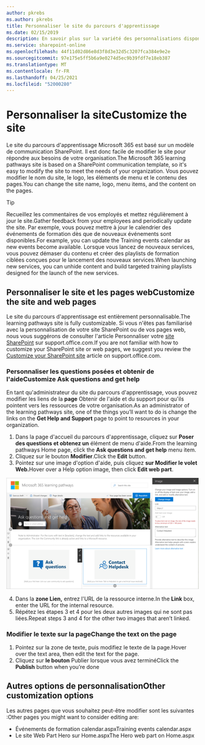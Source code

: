 ```yaml
---
author: pkrebs
ms.author: pkrebs
title: Personnaliser le site du parcours d'apprentissage
ms.date: 02/15/2019
description: En savoir plus sur la variété des personnalisations disponibles avec le parcours d'apprentissage de Microsoft 365
ms.service: sharepoint-online
ms.openlocfilehash: 44f11d02d86e8d3f8d3e32d5c3207fca384e9e2e
ms.sourcegitcommit: 97e175e5ff5b6a9e0274d5ec9b39fdf7e18eb387
ms.translationtype: MT
ms.contentlocale: fr-FR
ms.lasthandoff: 04/25/2021
ms.locfileid: "52000280"
---
```

# <a name="customize-the-site"></a><span data-ttu-id="da931-103">Personnaliser la site</span><span class="sxs-lookup"><span data-stu-id="da931-103">Customize the site</span></span>

<span data-ttu-id="da931-104">Le site du parcours d'apprentissage Microsoft 365 est basé sur un modèle de communication SharePoint. Il est donc facile de modifier le site pour répondre aux besoins de votre organisation.</span><span class="sxs-lookup"><span data-stu-id="da931-104">The Microsoft 365 learning pathways site is based on a SharePoint communication template, so it's easy to modify the site to meet the needs of your organization.</span></span> <span data-ttu-id="da931-105">Vous pouvez modifier le nom du site, le logo, les éléments de menu et le contenu des pages.</span><span class="sxs-lookup"><span data-stu-id="da931-105">You can change the site name, logo, menu items, and the content on the pages.</span></span> 

> [!TIP]
> <span data-ttu-id="da931-106">Recueillez les commentaires de vos employés et mettez régulièrement à jour le site.</span><span class="sxs-lookup"><span data-stu-id="da931-106">Gather feedback from your employees and periodically update the site.</span></span> <span data-ttu-id="da931-107">Par exemple, vous pouvez mettre à jour le calendrier des événements de formation dès que de nouveaux événements sont disponibles.</span><span class="sxs-lookup"><span data-stu-id="da931-107">For example, you can update the Training events calendar as new events become available.</span></span> <span data-ttu-id="da931-108">Lorsque vous lancez de nouveaux services, vous pouvez démaser du contenu et créer des playlists de formation ciblées conçues pour le lancement des nouveaux services.</span><span class="sxs-lookup"><span data-stu-id="da931-108">When launching new services, you can unhide content and build targeted training playlists designed for the launch of the new services.</span></span> 

## <a name="customize-the-site-and-web-pages"></a><span data-ttu-id="da931-109">Personnaliser le site et les pages web</span><span class="sxs-lookup"><span data-stu-id="da931-109">Customize the site and web pages</span></span>

<span data-ttu-id="da931-110">Le site du parcours d'apprentissage est entièrement personnalisable.</span><span class="sxs-lookup"><span data-stu-id="da931-110">The learning pathways site is fully customizable.</span></span> <span data-ttu-id="da931-111">Si vous n'êtes pas familiarisé avec la personnalisation de votre site SharePoint ou de vos pages web, nous vous suggérons de consulter l'article Personnaliser votre [site SharePoint](https://support.office.com/article/customize-your-sharepoint-site-320b43e5-b047-4fda-8381-f61e8ac7f59b) sur support.office.com.</span><span class="sxs-lookup"><span data-stu-id="da931-111">If you are not familiar with how to customize your SharePoint site or web pages, we suggest you review the [Customize your SharePoint site](https://support.office.com/article/customize-your-sharepoint-site-320b43e5-b047-4fda-8381-f61e8ac7f59b) article on support.office.com.</span></span> 

### <a name="customize-ask-questions-and-get-help"></a><span data-ttu-id="da931-112">Personnaliser les questions posées et obtenir de l'aide</span><span class="sxs-lookup"><span data-stu-id="da931-112">Customize Ask questions and get help</span></span>

<span data-ttu-id="da931-113">En tant qu'administrateur du site du parcours d'apprentissage, vous pouvez modifier les liens de la **page** Obtenir de l'aide et du support pour qu'ils pointent vers les ressources de votre organisation.</span><span class="sxs-lookup"><span data-stu-id="da931-113">As an administrator of the learning pathways site, one of the things you’ll want to do is change the links on the **Get Help and Support** page to point to resources in your organization.</span></span> 

1.  <span data-ttu-id="da931-114">Dans la page d'accueil du parcours d'apprentissage, cliquez sur **Poser des questions et obtenez un** élément de menu d'aide.</span><span class="sxs-lookup"><span data-stu-id="da931-114">From the learning pathways Home page, click the **Ask questions and get help** menu item.</span></span>
2.  <span data-ttu-id="da931-115">Cliquez sur le bouton **Modifier**.</span><span class="sxs-lookup"><span data-stu-id="da931-115">Click the **Edit** button.</span></span>
3.  <span data-ttu-id="da931-116">Pointez sur une image d'option d'aide, puis cliquez **sur Modifier le volet Web.**</span><span class="sxs-lookup"><span data-stu-id="da931-116">Hover over a Help option image, then click **Edit web part**.</span></span>

![cg-edithelp.png](media/cg-edithelp.png)

4.  <span data-ttu-id="da931-118">Dans la **zone Lien,** entrez l'URL de la ressource interne.</span><span class="sxs-lookup"><span data-stu-id="da931-118">In the **Link** box, enter the URL for the internal resource.</span></span> 
5.  <span data-ttu-id="da931-119">Répétez les étapes 3 et 4 pour les deux autres images qui ne sont pas liées.</span><span class="sxs-lookup"><span data-stu-id="da931-119">Repeat steps 3 and 4 for the other two images that aren’t linked.</span></span>

### <a name="change-the-text-on-the-page"></a><span data-ttu-id="da931-120">Modifier le texte sur la page</span><span class="sxs-lookup"><span data-stu-id="da931-120">Change the text on the page</span></span>

1. <span data-ttu-id="da931-121">Pointez sur la zone de texte, puis modifiez le texte de la page.</span><span class="sxs-lookup"><span data-stu-id="da931-121">Hover over the text area, then edit the text for the page.</span></span> 
2. <span data-ttu-id="da931-122">Cliquez sur **le bouton** Publier lorsque vous avez terminé</span><span class="sxs-lookup"><span data-stu-id="da931-122">Click the **Publish** button when you’re done</span></span>

## <a name="other-customization-options"></a><span data-ttu-id="da931-123">Autres options de personnalisation</span><span class="sxs-lookup"><span data-stu-id="da931-123">Other customization options</span></span>
<span data-ttu-id="da931-124">Les autres pages que vous souhaitez peut-être modifier sont les suivantes :</span><span class="sxs-lookup"><span data-stu-id="da931-124">Other pages you might want to consider editing are:</span></span>

- <span data-ttu-id="da931-125">Événements de formation calendar.aspx</span><span class="sxs-lookup"><span data-stu-id="da931-125">Training events calendar.aspx</span></span>
- <span data-ttu-id="da931-126">Le site Web Part Hero sur Home.aspx</span><span class="sxs-lookup"><span data-stu-id="da931-126">The Hero web part on Home.aspx</span></span>

